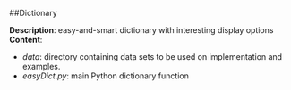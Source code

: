 ##Dictionary

**Description**: easy-and-smart dictionary with interesting display options
**Content**:
- $data$: directory containing data sets to be used on implementation and examples.
- $easyDict.py$: main Python dictionary function
